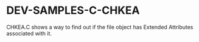 # DEV-SAMPLES-C-CHKEA
CHKEA.C shows a way to find out if the file object has Extended Attributes associated with it.

